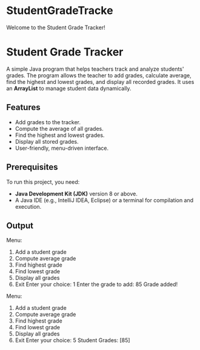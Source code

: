# StudentGradeTracke
Welcome to the Student Grade Tracker!
# Student Grade Tracker

A simple Java program that helps teachers track and analyze students' grades. The program allows the teacher to add grades, calculate average, find the highest and lowest grades, and display all recorded grades. It uses an **ArrayList** to manage student data dynamically.

## Features

- Add grades to the tracker.
- Compute the average of all grades.
- Find the highest and lowest grades.
- Display all stored grades.
- User-friendly, menu-driven interface.

## Prerequisites

To run this project, you need:

- **Java Development Kit (JDK)** version 8 or above.
- A Java IDE (e.g., IntelliJ IDEA, Eclipse) or a terminal for compilation and execution.

## Output 
Menu:
1. Add a student grade
2. Compute average grade
3. Find highest grade
4. Find lowest grade
5. Display all grades
6. Exit
Enter your choice: 1
Enter the grade to add: 85
Grade added!

Menu:
1. Add a student grade
2. Compute average grade
3. Find highest grade
4. Find lowest grade
5. Display all grades
6. Exit
Enter your choice: 5
Student Grades: [85]




